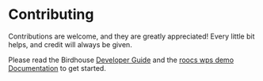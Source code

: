 # Contributing

Contributions are welcome, and they are greatly appreciated! Every little bit helps, and credit will always be given.

Please read the Birdhouse [Developer Guide](https://birdhouse.readthedocs.io/en/latest/dev_guide.html)
and the [roocs wps demo Documentation](http://roocs-wps-demo.readthedocs.io/en/latest/) to get started.
